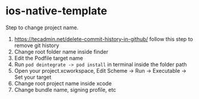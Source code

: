 # ios-native-template

Step to change project name.
1. https://tecadmin.net/delete-commit-history-in-github/ follow this step to remove git history
2. Change root folder name inside finder
3. Edit the Podfile target name
4. Run `pod deintegrate -> pod install` in terminal inside the folder path
5. Open your project.xcworkspace, Edit Scheme -> Run -> Executable -> Set your target
6. Change root project name inside xcode
7. Change bundle name, signing profile, etc
